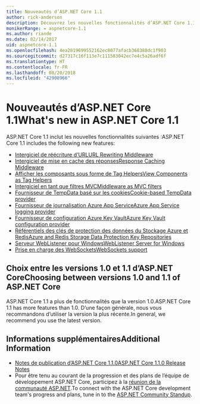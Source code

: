 ```yaml
---
title: Nouveautés d’ASP.NET Core 1.1
author: rick-anderson
description: Découvrez les nouvelles fonctionnalités d’ASP.NET Core 1.1.
monikerRange: = aspnetcore-1.1
ms.author: riande
ms.date: 02/14/2017
uid: aspnetcore-1.1
ms.openlocfilehash: 4ea2819699552162ec8077afacb368388dc1f903
ms.sourcegitcommit: d27317c16f113e7c111583042ec7e4c5a26adf6f
ms.translationtype: HT
ms.contentlocale: fr-FR
ms.lasthandoff: 08/20/2018
ms.locfileid: "42908966"
---
```

# <a name="whats-new-in-aspnet-core-11"></a><span data-ttu-id="b8a75-103">Nouveautés d’ASP.NET Core 1.1</span><span class="sxs-lookup"><span data-stu-id="b8a75-103">What's new in ASP.NET Core 1.1</span></span>

<span data-ttu-id="b8a75-104">ASP.NET Core 1.1 inclut les nouvelles fonctionnalités suivantes :</span><span class="sxs-lookup"><span data-stu-id="b8a75-104">ASP.NET Core 1.1 includes the following new features:</span></span>

- [<span data-ttu-id="b8a75-105">Intergiciel de réécriture d’URL</span><span class="sxs-lookup"><span data-stu-id="b8a75-105">URL Rewriting Middleware</span></span>](xref:fundamentals/url-rewriting)
- [<span data-ttu-id="b8a75-106">Intergiciel de mise en cache des réponses</span><span class="sxs-lookup"><span data-stu-id="b8a75-106">Response Caching Middleware</span></span>](xref:performance/caching/middleware)
- [<span data-ttu-id="b8a75-107">Afficher les composants sous forme de Tag Helpers</span><span class="sxs-lookup"><span data-stu-id="b8a75-107">View Components as Tag Helpers</span></span>](xref:mvc/views/view-components#invoking-a-view-component-as-a-tag-helper)
- [<span data-ttu-id="b8a75-108">Intergiciel en tant que filtres MVC</span><span class="sxs-lookup"><span data-stu-id="b8a75-108">Middleware as MVC filters</span></span>](xref:mvc/controllers/filters#using-middleware-in-the-filter-pipeline)
- [<span data-ttu-id="b8a75-109">Fournisseur de TempData basé sur les cookies</span><span class="sxs-lookup"><span data-stu-id="b8a75-109">Cookie-based TempData provider</span></span>](xref:fundamentals/app-state#tempdata)
- [<span data-ttu-id="b8a75-110">Fournisseur de journalisation Azure App Service</span><span class="sxs-lookup"><span data-stu-id="b8a75-110">Azure App Service logging provider</span></span>](xref:fundamentals/logging/index#azure-app-service-provider)
- [<span data-ttu-id="b8a75-111">Fournisseur de configuration Azure Key Vault</span><span class="sxs-lookup"><span data-stu-id="b8a75-111">Azure Key Vault configuration provider</span></span>](xref:security/key-vault-configuration)
- [<span data-ttu-id="b8a75-112">Référentiels des clés de protection des données du Stockage Azure et Redis</span><span class="sxs-lookup"><span data-stu-id="b8a75-112">Azure and Redis Storage Data Protection Key Repositories</span></span>](xref:security/data-protection/implementation/key-storage-providers#azure-and-redis)
- [<span data-ttu-id="b8a75-113">Serveur WebListener pour Windows</span><span class="sxs-lookup"><span data-stu-id="b8a75-113">WebListener Server for Windows</span></span>](xref:fundamentals/servers/weblistener)
- [<span data-ttu-id="b8a75-114">Prise en charge des WebSockets</span><span class="sxs-lookup"><span data-stu-id="b8a75-114">WebSockets support</span></span>](xref:fundamentals/websockets)

## <a name="choosing-between-versions-10-and-11-of-aspnet-core"></a><span data-ttu-id="b8a75-115">Choix entre les versions 1.0 et 1.1 d’ASP.NET Core</span><span class="sxs-lookup"><span data-stu-id="b8a75-115">Choosing between versions 1.0 and 1.1 of ASP.NET Core</span></span>

<span data-ttu-id="b8a75-116">ASP.NET Core 1.1 a plus de fonctionnalités que la version 1.0.</span><span class="sxs-lookup"><span data-stu-id="b8a75-116">ASP.NET Core 1.1 has more features than 1.0.</span></span> <span data-ttu-id="b8a75-117">D’une façon générale, nous vous recommandons d’utiliser la version la plus récente.</span><span class="sxs-lookup"><span data-stu-id="b8a75-117">In general, we recommend you use the latest version.</span></span>

## <a name="additional-information"></a><span data-ttu-id="b8a75-118">Informations supplémentaires</span><span class="sxs-lookup"><span data-stu-id="b8a75-118">Additional Information</span></span>

- [<span data-ttu-id="b8a75-119">Notes de publication d’ASP.NET Core 1.1.0</span><span class="sxs-lookup"><span data-stu-id="b8a75-119">ASP.NET Core 1.1.0 Release Notes</span></span>](https://github.com/aspnet/Home/releases/tag/1.1.0)
- <span data-ttu-id="b8a75-120">Pour être tenu au courant de la progression et des plans de l’équipe de développement ASP.NET Core, participez à la [réunion de la communauté ASP.NET](https://live.asp.net/).</span><span class="sxs-lookup"><span data-stu-id="b8a75-120">To connect with the ASP.NET Core development team's progress and plans, tune in to the [ASP.NET Community Standup](https://live.asp.net/).</span></span>
